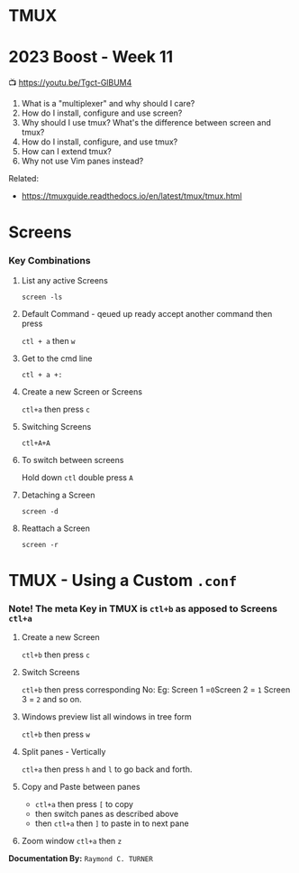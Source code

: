 # TMUX
# 2023 Boost - Week 11

📺 <https://youtu.be/Tgct-GlBUM4>

1. What is a "multiplexer" and why should I care?
1. How do I install, configure and use screen?
1. Why should I use tmux? What's the difference between screen and tmux?
1. How do I install, configure, and use tmux?
1. How can I extend tmux?
1. Why not use Vim panes instead?

Related:

* <https://tmuxguide.readthedocs.io/en/latest/tmux/tmux.html>


# Screens
### Key Combinations
1. List any active Screens

    `screen -ls`

1. Default Command - qeued up ready accept another command then press

    `ctl + a` then `w`

1. Get to the cmd line

    `ctl + a +:`

2. Create a new Screen or Screens

    `ctl+a` then press `c`

3. Switching Screens

    `ctl+A+A` 

1. To switch between screens

    Hold down `ctl` double press `A`

1. Detaching a Screen

    `screen -d`

1. Reattach a Screen

    `screen -r`

# TMUX - Using a Custom `.conf`
### Note! The meta Key in TMUX is `ctl+b` as apposed to Screens `ctl+a`
1. Create a new Screen

    `ctl+b` then press `c`

1. Switch Screens

    `ctl+b` then press corresponding No: Eg: Screen 1 =`0`Screen 2 = `1` Screen 3 = `2` and so on.

1. Windows preview list all windows in tree form

    `ctl+b` then press `w`

1. Split panes - Vertically

    `ctl+a` then press `h` and `l` to go back and forth.

1. Copy and Paste between panes
   * `ctl+a` then press `[` to copy
   * then switch panes as described above
   * then `ctl+a` then `]` to paste in to next pane

1. Zoom window
   `ctl+a` then `z`
   
   


**Documentation By:** `Raymond C. TURNER`